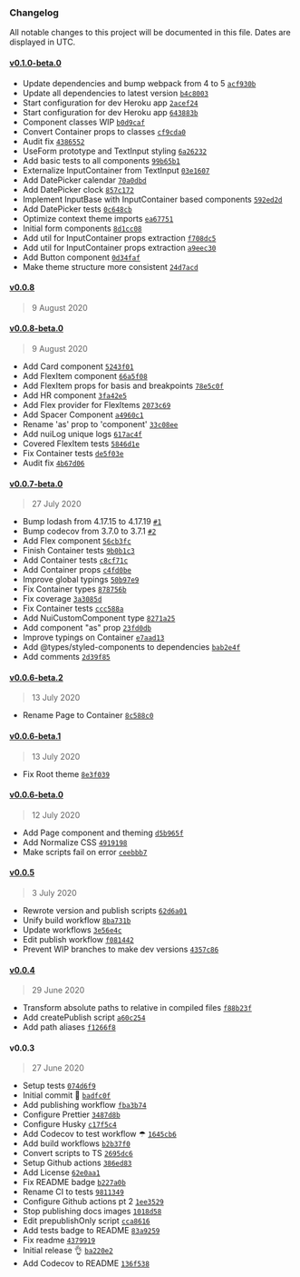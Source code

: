 ### Changelog

All notable changes to this project will be documented in this file. Dates are displayed in UTC.

#### [v0.1.0-beta.0](https://github.com/maxijonson/nuclui/compare/v0.0.8...v0.1.0-beta.0)

- Update dependencies and bump webpack from 4 to 5 [`acf930b`](https://github.com/maxijonson/nuclui/commit/acf930b70eb4536d8871d61c02dff5076d6c0242)
- Update all dependencies to latest version [`b4c8003`](https://github.com/maxijonson/nuclui/commit/b4c80033635d1c9f46f92d18416006363fa361ae)
- Start configuration for dev Heroku app [`2acef24`](https://github.com/maxijonson/nuclui/commit/2acef2415bdcb667f8624b911ea9c3f5e16b9b89)
- Start configuration for dev Heroku app [`643883b`](https://github.com/maxijonson/nuclui/commit/643883b99387cb174b0ba414f08cb91d8720e31e)
- Component classes WIP [`b0d9caf`](https://github.com/maxijonson/nuclui/commit/b0d9caf57e1dbf640919dafab5bcb17f68094caf)
- Convert Container props to classes [`cf9cda0`](https://github.com/maxijonson/nuclui/commit/cf9cda05e66cd35f0917ee5bc8982990d5ff9ced)
- Audit fix [`4386552`](https://github.com/maxijonson/nuclui/commit/4386552c2f1c6108bffe7c42fa5264d91a2bcd58)
- UseForm prototype and TextInput styling [`6a26232`](https://github.com/maxijonson/nuclui/commit/6a26232b03798fdd6f320a8a3dea3cbabd3da577)
- Add basic tests to all components [`99b65b1`](https://github.com/maxijonson/nuclui/commit/99b65b1570dfa7461ea11b2a3b7ac140632d6f8a)
- Externalize InputContainer from TextInput [`03e1607`](https://github.com/maxijonson/nuclui/commit/03e160773c2a7e75a94cc38699104f8508256379)
- Add DatePicker calendar [`70a0dbd`](https://github.com/maxijonson/nuclui/commit/70a0dbd0ceaf1f6f49f654017b6c1c76b186b7dc)
- Add DatePicker clock [`857c172`](https://github.com/maxijonson/nuclui/commit/857c172efa3c5faba11287083ae4677f119054be)
- Implement InputBase with InputContainer based components [`592ed2d`](https://github.com/maxijonson/nuclui/commit/592ed2d0d27fe9db299b36109341e301eb17ad8e)
- Add DatePicker tests [`0c648cb`](https://github.com/maxijonson/nuclui/commit/0c648cb7a5bf1a778b29269ed052e10114c9a95d)
- Optimize context theme imports [`ea67751`](https://github.com/maxijonson/nuclui/commit/ea677518220b3bd9e3547ce9ee9102ecb38404da)
- Initial form components [`8d1cc08`](https://github.com/maxijonson/nuclui/commit/8d1cc08556b528783fec1116070ed5034c1f0dec)
- Add util for InputContainer props extraction [`f708dc5`](https://github.com/maxijonson/nuclui/commit/f708dc5457d82ed981040069f87783db9078d213)
- Add util for InputContainer props extraction [`a9eec30`](https://github.com/maxijonson/nuclui/commit/a9eec30001d5899a1e805fdb01a5be210af52525)
- Add Button component [`0d34faf`](https://github.com/maxijonson/nuclui/commit/0d34faf78145d7aa1484acdc49f0ca1a431d279a)
- Make theme structure more consistent [`24d7acd`](https://github.com/maxijonson/nuclui/commit/24d7acd8e70023aa9218d154f9061967d3097d32)

#### [v0.0.8](https://github.com/maxijonson/nuclui/compare/v0.0.8-beta.0...v0.0.8)

> 9 August 2020

#### [v0.0.8-beta.0](https://github.com/maxijonson/nuclui/compare/v0.0.7-beta.0...v0.0.8-beta.0)

> 9 August 2020

- Add Card component [`5243f01`](https://github.com/maxijonson/nuclui/commit/5243f01d06c4990e5a496161381840f5967aadde)
- Add FlexItem component [`66a5f08`](https://github.com/maxijonson/nuclui/commit/66a5f08cd2809164a14d72a8b6aaf41731a4c3a1)
- Add FlexItem props for basis and breakpoints [`78e5c0f`](https://github.com/maxijonson/nuclui/commit/78e5c0f9ea41d7b61ae8dbf3eefe63e1a91b4833)
- Add HR component [`3fa42e5`](https://github.com/maxijonson/nuclui/commit/3fa42e54c66804b138478a53c15039765fdae600)
- Add Flex provider for FlexItems [`2073c69`](https://github.com/maxijonson/nuclui/commit/2073c69ad5b2a0b217a4af0226c245c17963ea55)
- Add Spacer Component [`a4960c1`](https://github.com/maxijonson/nuclui/commit/a4960c12408920093e16e92c8fb06311992feb3a)
- Rename 'as' prop to 'component' [`33c08ee`](https://github.com/maxijonson/nuclui/commit/33c08ee946c8193057e67ccb8992bb4d6d27e72d)
- Add nuiLog unique logs [`617ac4f`](https://github.com/maxijonson/nuclui/commit/617ac4f3807ff6ba8d0156fc74b5960c195705a9)
- Covered FlexItem tests [`5846d1e`](https://github.com/maxijonson/nuclui/commit/5846d1ea39f56605ddeb638dd460164c0672a0d2)
- Fix Container tests [`de5f03e`](https://github.com/maxijonson/nuclui/commit/de5f03e7a009f11bd74ef71c70579db1530818e0)
- Audit fix [`4b67d06`](https://github.com/maxijonson/nuclui/commit/4b67d06124842ce62c5e2b766580d4cc5e96682e)

#### [v0.0.7-beta.0](https://github.com/maxijonson/nuclui/compare/v0.0.6-beta.2...v0.0.7-beta.0)

> 27 July 2020

- Bump lodash from 4.17.15 to 4.17.19 [`#1`](https://github.com/maxijonson/nuclui/pull/1)
- Bump codecov from 3.7.0 to 3.7.1 [`#2`](https://github.com/maxijonson/nuclui/pull/2)
- Add Flex component [`56cb3fc`](https://github.com/maxijonson/nuclui/commit/56cb3fc30c165c173994e026458546d247969a38)
- Finish Container tests [`9b0b1c3`](https://github.com/maxijonson/nuclui/commit/9b0b1c33dc44ea70fb5cdadf1d2c27987a9f91c0)
- Add Container tests [`c8cf71c`](https://github.com/maxijonson/nuclui/commit/c8cf71ce824ec46d90ee0c89f7bff2a9835c861b)
- Add Container props [`c4fd0be`](https://github.com/maxijonson/nuclui/commit/c4fd0be895c45c2ec69711c8985959b94378b977)
- Improve global typings [`50b97e9`](https://github.com/maxijonson/nuclui/commit/50b97e9752febd2c032bc2e55b012de06b1dc9e7)
- Fix Container types [`878756b`](https://github.com/maxijonson/nuclui/commit/878756b7eda044710be0ae29820928200affce1a)
- Fix coverage [`3a3085d`](https://github.com/maxijonson/nuclui/commit/3a3085d3fbbe63a39dfd527879de45620411dffb)
- Fix Container tests [`ccc588a`](https://github.com/maxijonson/nuclui/commit/ccc588a93f5e6e9101b11ca47a01bd2df9930275)
- Add NuiCustomComponent type [`8271a25`](https://github.com/maxijonson/nuclui/commit/8271a25f937c74cb1fe271ad3bf74eaa2d88b854)
- Add component "as" prop [`23fd0db`](https://github.com/maxijonson/nuclui/commit/23fd0dbc2649466e82c52c473e69aee54e819875)
- Improve typings on Container [`e7aad13`](https://github.com/maxijonson/nuclui/commit/e7aad13cd160a801c3fe82fa23a421176b9baa10)
- Add @types/styled-components to dependencies [`bab2e4f`](https://github.com/maxijonson/nuclui/commit/bab2e4f45333f78b6e58df9309e9c44ea8bf9c43)
- Add comments [`2d39f85`](https://github.com/maxijonson/nuclui/commit/2d39f85c833d833da0850025e2427251f5590276)

#### [v0.0.6-beta.2](https://github.com/maxijonson/nuclui/compare/v0.0.6-beta.1...v0.0.6-beta.2)

> 13 July 2020

- Rename Page to Container [`8c588c0`](https://github.com/maxijonson/nuclui/commit/8c588c0afef3cf13b09772d0b4616ea4edcf55a3)

#### [v0.0.6-beta.1](https://github.com/maxijonson/nuclui/compare/v0.0.6-beta.0...v0.0.6-beta.1)

> 13 July 2020

- Fix Root theme [`8e3f039`](https://github.com/maxijonson/nuclui/commit/8e3f039c8c27b532d073783f1f58e976b3fcd664)

#### [v0.0.6-beta.0](https://github.com/maxijonson/nuclui/compare/v0.0.5...v0.0.6-beta.0)

> 12 July 2020

- Add Page component and theming [`d5b965f`](https://github.com/maxijonson/nuclui/commit/d5b965fb8f6c18e8abd842884dde6a4e0f58005c)
- Add Normalize CSS [`4919198`](https://github.com/maxijonson/nuclui/commit/4919198b490b67ad833313d1e2906a1757a34999)
- Make scripts fail on error [`ceebbb7`](https://github.com/maxijonson/nuclui/commit/ceebbb789e3e52f29e5edea22dbb03c6e4aaa643)

#### [v0.0.5](https://github.com/maxijonson/nuclui/compare/v0.0.4...v0.0.5)

> 3 July 2020

- Rewrote version and publish scripts [`62d6a01`](https://github.com/maxijonson/nuclui/commit/62d6a01f76047cd9dc4257c7363d44bb6312e0d2)
- Unify build workflow [`8ba731b`](https://github.com/maxijonson/nuclui/commit/8ba731b0f3dfcce409642852b9122d7603eb795d)
- Update workflows [`3e56e4c`](https://github.com/maxijonson/nuclui/commit/3e56e4c614f7ba1f1c3ef4bbcb3eb50b86bc76a3)
- Edit publish workflow [`f081442`](https://github.com/maxijonson/nuclui/commit/f08144235ccbbe4f39ee00423954032340b9b3fb)
- Prevent WIP branches to make dev versions [`4357c86`](https://github.com/maxijonson/nuclui/commit/4357c86fce9c64dad4c26b22dbe8f5d18a76fd3e)

#### [v0.0.4](https://github.com/maxijonson/nuclui/compare/v0.0.3...v0.0.4)

> 29 June 2020

- Transform absolute paths to relative in compiled files [`f88b23f`](https://github.com/maxijonson/nuclui/commit/f88b23f3507ef9e1b650dc32076a148ca86b566f)
- Add createPublish script [`a60c254`](https://github.com/maxijonson/nuclui/commit/a60c254ac4f5ec5f09182790c7945426fbfdfb1f)
- Add path aliases [`f1266f8`](https://github.com/maxijonson/nuclui/commit/f1266f85cd34a20122b0c57bebab7b49c5465532)

#### v0.0.3

> 27 June 2020

- Setup tests [`074d6f9`](https://github.com/maxijonson/nuclui/commit/074d6f982adf338c2a02cc9ab1bf15f6447b46d3)
- Initial commit 🙌 [`badfc0f`](https://github.com/maxijonson/nuclui/commit/badfc0f989567a73e8b7a63875ade8122d9d0e92)
- Add publishing workflow [`fba3b74`](https://github.com/maxijonson/nuclui/commit/fba3b749eb2ea2662e8dfca447dce5d649d8478d)
- Configure Prettier [`3487d8b`](https://github.com/maxijonson/nuclui/commit/3487d8baec65e884581240616512164fdcf4b0e5)
- Configure Husky [`c17f5c4`](https://github.com/maxijonson/nuclui/commit/c17f5c4605c716471e51285c62e3fccf0ea3ecbc)
- Add Codecov to test workflow ☂ [`1645cb6`](https://github.com/maxijonson/nuclui/commit/1645cb6eb0da21a9b008ece87425d33579a5a09e)
- Add build workflows [`b2b37f0`](https://github.com/maxijonson/nuclui/commit/b2b37f0b540a28b0404dd974a8c438c03faeac68)
- Convert scripts to TS [`2695dc6`](https://github.com/maxijonson/nuclui/commit/2695dc66ec8e1a36d13b0d07eb892949dcbe94c2)
- Setup Github actions [`386ed83`](https://github.com/maxijonson/nuclui/commit/386ed831018787bfa9c70a06ee68d66523c16fd5)
- Add License [`62e0aa1`](https://github.com/maxijonson/nuclui/commit/62e0aa1629773455262a53668317748b4818fe43)
- Fix README badge [`b227a0b`](https://github.com/maxijonson/nuclui/commit/b227a0bf19e7a6721d6d285511bbd832e3060011)
- Rename CI to tests [`9811349`](https://github.com/maxijonson/nuclui/commit/9811349264d0ec710cc3831e7a40a072ff6e7d25)
- Configure Github actions pt 2 [`1ee3529`](https://github.com/maxijonson/nuclui/commit/1ee3529f92ce975bc59fb4710b9b2fdfd670d027)
- Stop publishing docs images [`1018d58`](https://github.com/maxijonson/nuclui/commit/1018d588b7f8d4c427cbce2a871525bd89beb56d)
- Edit prepublishOnly script [`cca8616`](https://github.com/maxijonson/nuclui/commit/cca8616c03ff31b275afa0d23861f2070f5c921b)
- Add tests badge to README [`83a9259`](https://github.com/maxijonson/nuclui/commit/83a9259adaf9f0bfcb18b073427a7fa912d351e0)
- Fix readme [`4379919`](https://github.com/maxijonson/nuclui/commit/4379919c649f0680a2430b6d9c3100867ad9fb99)
- Initial release 👌 [`ba220e2`](https://github.com/maxijonson/nuclui/commit/ba220e2bb1e22fbc24a4b662a0c5c8d50ffa3623)
- Add Codecov to README [`136f538`](https://github.com/maxijonson/nuclui/commit/136f5382e424127f8a80cc23634d7998b32e3ee5)
